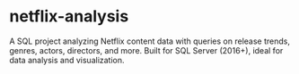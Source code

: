 # netflix-analysis
A SQL project analyzing Netflix content data with queries on release trends, genres, actors, directors, and more. Built for SQL Server (2016+), ideal for data analysis and visualization.
